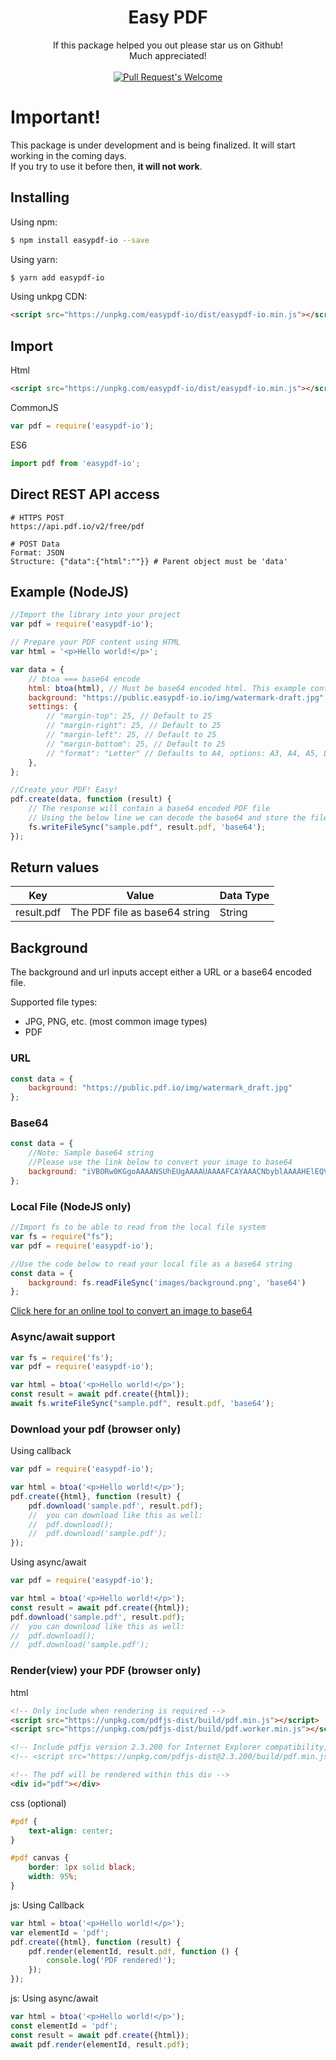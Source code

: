 <h1 align="center">Easy PDF</h1>



<p align="center">
If this package helped you out please star us on Github!
<br/>
Much appreciated!
<br/>
<br/>
<a href="https://github.com/dveldhoen/easypdf-io/"><img src="https://img.shields.io/github/stars/dveldhoen/easypdf-io.svg?style=social&label=Star" alt="Pull Request's Welcome"></a>
</p>

# Important! 
This package is under development and is being finalized. It will start working in the coming days.  
If you try to use it before then, <b>it will not work</b>.

## Installing

Using npm:

```bash
$ npm install easypdf-io --save
```

Using yarn:

```bash
$ yarn add easypdf-io
```

Using unkpg CDN:

```html
<script src="https://unpkg.com/easypdf-io/dist/easypdf-io.min.js"></script>
```

## Import

Html

```html
<script src="https://unpkg.com/easypdf-io/dist/easypdf-io.min.js"></script>
```

CommonJS

```js
var pdf = require('easypdf-io');
```

ES6

```js
import pdf from 'easypdf-io';
```

## Direct REST API access

```shell
# HTTPS POST 
https://api.pdf.io/v2/free/pdf

# POST Data
Format: JSON
Structure: {"data":{"html":""}} # Parent object must be 'data'
```

## Example (NodeJS)

```js
//Import the library into your project
var pdf = require('easypdf-io');

// Prepare your PDF content using HTML
var html = '<p>Hello world!</p>';

var data = {
    // btoa === base64 encode
    html: btoa(html), // Must be base64 encoded html. This example contains 'Hello World!' in base64
    background: "https://public.easypdf-io.io/img/watermark-draft.jpg",
    settings: {
        // "margin-top": 25, // Default to 25
        // "margin-right": 25, // Default to 25
        // "margin-left": 25, // Default to 25
        // "margin-bottom": 25, // Default to 25
        // "format": "Letter" // Defaults to A4, options: A3, A4, A5, Legal, Letter, Tabloid
    },
};

//Create your PDF! Easy!
pdf.create(data, function (result) {
    // The response will contain a base64 encoded PDF file
    // Using the below line we can decode the base64 and store the file locally
    fs.writeFileSync("sample.pdf", result.pdf, 'base64');
});
```

## Return values

|<b>Key</b> | Value | Data Type |
|---|---|---|
| result.pdf | The PDF file as base64 string | String |

## Background

The background and url inputs accept either a URL or a base64 encoded file.

Supported file types:

- JPG, PNG, etc. (most common image types)
- PDF

### URL

```js
const data = {
    background: "https://public.pdf.io/img/watermark_draft.jpg"
};
```

### Base64

```js
const data = {
    //Note: Sample base64 string
    //Please use the link below to convert your image to base64
    background: "iVBORw0KGgoAAAANSUhEUgAAAAUAAAAFCAYAAACNbyblAAAAHElEQVQI12P4//8/w38GIAXDIBKE0DHxgljNBAAO9TXL0Y4OHwAAAABJRU5ErkJggg=="
};
```

### Local File (NodeJS only)

```js
//Import fs to be able to read from the local file system
var fs = require("fs");
var pdf = require('easypdf-io');

//Use the code below to read your local file as a base64 string
const data = {
    background: fs.readFileSync('images/background.png', 'base64')
};
```

[Click here for an online tool to convert an image to base64](https://base64.guru/converter/encode/image)

### Async/await support

```js
var fs = require('fs');
var pdf = require('easypdf-io');

var html = btoa('<p>Hello world!</p>');
const result = await pdf.create({html});
await fs.writeFileSync("sample.pdf", result.pdf, 'base64');
```

### Download your pdf (browser only)

Using callback

```js
var pdf = require('easypdf-io');

var html = btoa('<p>Hello world!</p>');
pdf.create({html}, function (result) {
    pdf.download('sample.pdf', result.pdf);
    //	you can download like this as well:
    //	pdf.download();
    //	pdf.download('sample.pdf');   
});
```

Using async/await

```js
var pdf = require('easypdf-io');

var html = btoa('<p>Hello world!</p>');
const result = await pdf.create({html});
pdf.download('sample.pdf', result.pdf);
//	you can download like this as well:
//	pdf.download();
//	pdf.download('sample.pdf');
```

### Render(view) your PDF (browser only)

html

```html
<!-- Only include when rendering is required -->
<script src="https://unpkg.com/pdfjs-dist/build/pdf.min.js"></script>
<script src="https://unpkg.com/pdfjs-dist/build/pdf.worker.min.js"></script>

<!-- Include pdfjs version 2.3.200 for Internet Explorer compatibility, no worker required -->
<!-- <script src="https://unpkg.com/pdfjs-dist@2.3.200/build/pdf.min.js"></script> -->

<!-- The pdf will be rendered within this div -->
<div id="pdf"></div>
```

css (optional)

```css
#pdf {
    text-align: center;
}

#pdf canvas {
    border: 1px solid black;
    width: 95%;
}
```

js: Using Callback

```js
var html = btoa('<p>Hello world!</p>');
var elementId = 'pdf';
pdf.create({html}, function (result) {
    pdf.render(elementId, result.pdf, function () {
        console.log('PDF rendered!');
    });
});
```

js: Using async/await

```js
var html = btoa('<p>Hello world!</p>');
const elementId = 'pdf';
const result = await pdf.create({html});
await pdf.render(elementId, result.pdf);
```

